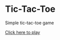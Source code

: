 # Tic-Tac-Toe
Simple tic-tac-toe game

[Click here to play](https://btparker70.github.io/Tic-Tac-Toe/)